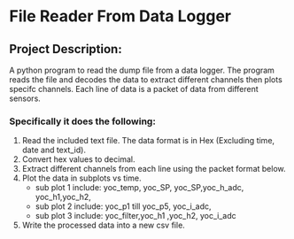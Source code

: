 # **File Reader From Data Logger** 
 ## Project Description:
 A python program to read the dump file from a data logger. The program reads the file and decodes the data to extract different channels then plots specifc channels. Each line of data is a packet of data from different sensors.
 ### Specifically it does the following:
1. Read the included text file.
The data format is in Hex (Excluding time, date and text_id).
2. Convert hex values to decimal.
3. Extract different channels from each line using the packet format below.
4. Plot the data in subplots vs time.
      * sub plot 1 include: yoc_temp, yoc_SP, yoc_SP,yoc_h_adc, yoc_h1,yoc_h2,
      * sub plot 2 include: yoc_p1 till yoc_p5, yoc_i_adc,
      * sub plot 3 include: yoc_filter,yoc_h1 ,yoc_h2, yoc_i_adc
5. Write the processed data into a new csv file.
 
 
